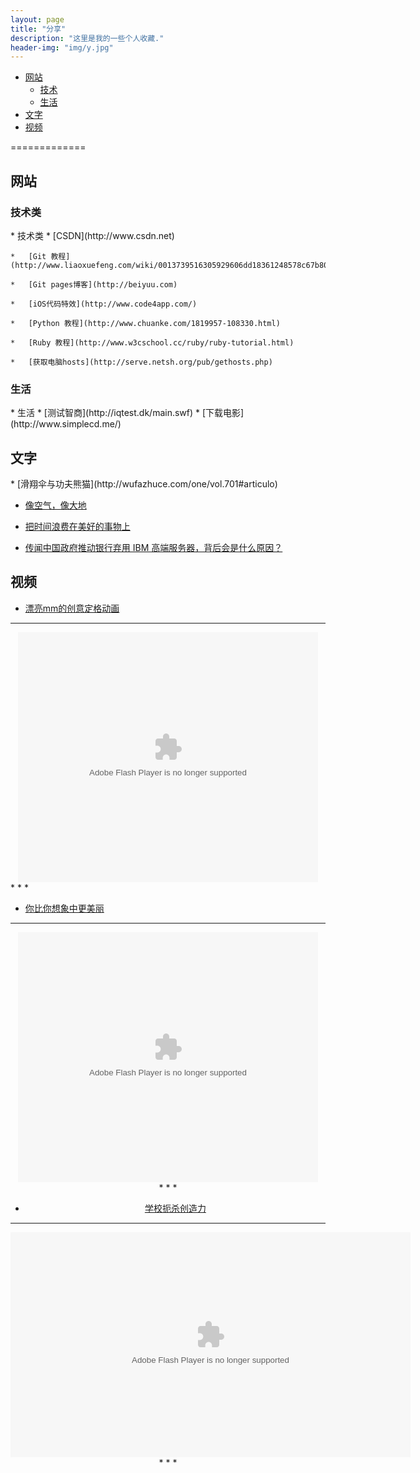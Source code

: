 ```yaml
---
layout: page
title: "分享"
description: "这里是我的一些个人收藏."
header-img: "img/y.jpg"
---
```


*	[网站](#web)
	*	[技术](#technology)
	*	[生活](#life)
*	[文字](#write)
*	[视频](#video)

=============
<h2 id="web">网站</h2>

<h3 id="technology">技术类</h3>
*	技术类 
	*	[CSDN](http://www.csdn.net)

	* 	[Git 教程](http://www.liaoxuefeng.com/wiki/0013739516305929606dd18361248578c67b8067c8c017b000)

	* 	[Git pages博客](http://beiyuu.com)

	*	[iOS代码特效](http://www.code4app.com/)

	*	[Python 教程](http://www.chuanke.com/1819957-108330.html)

	*	[Ruby 教程](http://www.w3cschool.cc/ruby/ruby-tutorial.html)
	
	*	[获取电脑hosts](http://serve.netsh.org/pub/gethosts.php)

<h3 id="life">生活</h3>
*	生活
	* 	[测试智商](http://iqtest.dk/main.swf)
	*	[下载电影](http://www.simplecd.me/)


<h2 id="write">文字</h2>
*	[滑翔伞与功夫熊猫](http://wufazhuce.com/one/vol.701#articulo)

*	[像空气，像大地](http://wufazhuce.com/one/vol.594#articulo)

*	[把时间浪费在美好的事物上](http://wufazhuce.com/one/vol.537#articulo)

*	[传闻中国政府推动银行弃用 IBM 高端服务器，背后会是什么原因？](http://www.zhihu.com/question/23932487/answer/26176042)


<h2 id="video">视频</h2>


*	[漂亮mm的创意定格动画](http://v.youku.com/v_show/id_XMjc2ODc0MDg4.html)
* *  *
<center><embed src="http://player.youku.com/player.php/sid/XMjc2ODc0MDg4/v.swf" allowFullScreen="true" quality="high" width="480" height="400" align="middle" allowScriptAccess="always" type="application/x-shockwave-flash"></center>
* *  *


*	[你比你想象中更美丽](http://player.youku.com/player.php/sid/XNTQ0NjM0NTg0/v.swf)


* *  *
<center><embed src="http://player.youku.com/player.php/sid/XNTQ0NjM0NTg0/v.swf" allowFullScreen="true" quality="high" width="480" height="400" align="middle" allowScriptAccess="always" type="application/x-shockwave-flash"><center/>
* *  *



*	[学校扼杀创造力](http://v.163.com/movie/2006/2/V/E/M7SP3QUET_M7SP3T0VE.html)



* *  *
<center><object width="640" height="360"><param name="movie" value="http://swf.ws.126.net/openplayer/v02/-0-2_M7SP3QUET_M7SP3T0VE-vimg1_ws_126_net//image/snapshot_movie/2013/11/F/P/M9DPA9BFP-.swf"></param><param name="allowScriptAccess" value="always"></param><param name="wmode" value="transparent"></param><embed src="http://swf.ws.126.net/openplayer/v02/-0-2_M7SP3QUET_M7SP3T0VE-vimg1_ws_126_net//image/snapshot_movie/2013/11/F/P/M9DPA9BFP-.swf" type="application/x-shockwave-flash" width="640" height="360" allowFullScreen="true" wmode="transparent" allowScriptAccess="always"></embed></object><center/>
*  *  *

